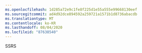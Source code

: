 ```yaml
---
ms.openlocfilehash: 1d285a72e9c1fe8f225d1e55a555e99668130eef
ms.sourcegitcommit: ad4d92dce894592a259721a1571b1d8736abacdb
ms.translationtype: MT
ms.contentlocale: ko-KR
ms.lasthandoff: 08/04/2020
ms.locfileid: "87638540"
---
```

SSRS
